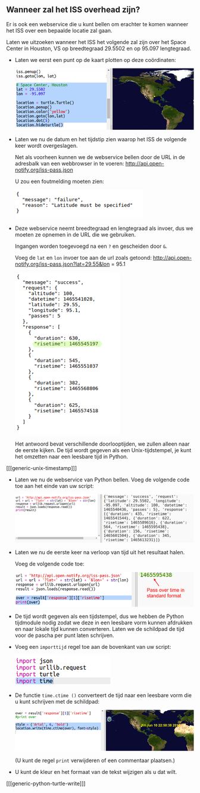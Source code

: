 ## Wanneer zal het ISS overhead zijn?

Er is ook een webservice die u kunt bellen om erachter te komen wanneer het ISS over een bepaalde locatie zal gaan.

Laten we uitzoeken wanneer het ISS het volgende zal zijn over het Space Center in Houston, VS op breedtegraad 29.5502 en op 95.097 lengtegraad.

+ Laten we eerst een punt op de kaart plotten op deze coördinaten:
    
    ![screenshot](images/iss-houston.png)

+ Laten we nu de datum en het tijdstip zien waarop het ISS de volgende keer wordt overgeslagen.
    
    Net als voorheen kunnen we de webservice bellen door de URL in de adresbalk van een webbrowser in te voeren: <a href="http://api.open-notify.org/iss-pass.json" target="_blank">http://api.open-notify.org/iss-pass.json</a>
    
    U zou een foutmelding moeten zien:
    
    ![screenshot](images/iss-pass-error.png)

+ Deze webservice neemt breedtegraad en lengtegraad als invoer, dus we moeten ze opnemen in de URL die we gebruiken.
    
    Ingangen worden toegevoegd na een `?` en gescheiden door `&`.
    
    Voeg de `lat` en `lon` invoer toe aan de url zoals getoond: <a href="http://api.open-notify.org/iss-pass.json?lat=29.55&lon=95.1" target="_blank">http://api.open-notify.org/iss-pass.json?lat=29.55&lon = 95.1</a>
    
    ![screenshot](images/iss-passtimes.png)
    
    Het antwoord bevat verschillende doorlooptijden, we zullen alleen naar de eerste kijken. De tijd wordt gegeven als een Unix-tijdstempel, je kunt het omzetten naar een leesbare tijd in Python.

[[[generic-unix-timestamp]]]

+ Laten we nu de webservice van Python bellen. Voeg de volgende code toe aan het einde van uw script:
    
    ![screenshot](images/iss-passover.png)

+ Laten we nu de eerste keer na verloop van tijd uit het resultaat halen.
    
    Voeg de volgende code toe:
    
    ![screenshot](images/iss-print-pass.png)

+ De tijd wordt gegeven als een tijdstempel, dus we hebben de Python tijdmodule nodig zodat we deze in een leesbare vorm kunnen afdrukken en naar lokale tijd kunnen converteren. Laten we de schildpad de tijd voor de pascha per punt laten schrijven.

+ Voeg een `importtijd` regel toe aan de bovenkant van uw script:
    
    ![screenshot](images/iss-time.png)

+ De functie `time.ctime ()` converteert de tijd naar een leesbare vorm die u kunt schrijven met de schildpad:
    
    ![screenshot](images/iss-pass-write.png)
    
    (U kunt de regel `print` verwijderen of een commentaar plaatsen.)

+ U kunt de kleur en het formaat van de tekst wijzigen als u dat wilt.

[[[generic-python-turtle-write]]]